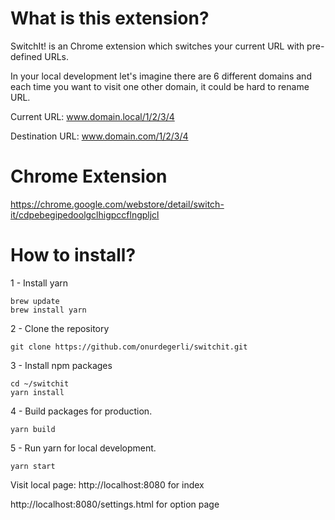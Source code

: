 # What is this extension?

SwitchIt! is an Chrome extension which switches your current URL with pre-defined URLs.

In your local development let's imagine there are 6 different domains and each time you 
want to visit one other domain, it could be hard to rename URL.

Current URL: www.domain.local/1/2/3/4

Destination URL: www.domain.com/1/2/3/4

# Chrome Extension

https://chrome.google.com/webstore/detail/switch-it/cdpebegipedoolgclhigpccflngpljcl

# How to install?

1 - Install yarn

```
brew update
brew install yarn
```

2 - Clone the repository
```
git clone https://github.com/onurdegerli/switchit.git
```

3 - Install npm packages
```
cd ~/switchit
yarn install
```

4 - Build packages for production.
```
yarn build
```

5 - Run yarn for local development.
```
yarn start
```

Visit local page: http://localhost:8080 for index

http://localhost:8080/settings.html for option page